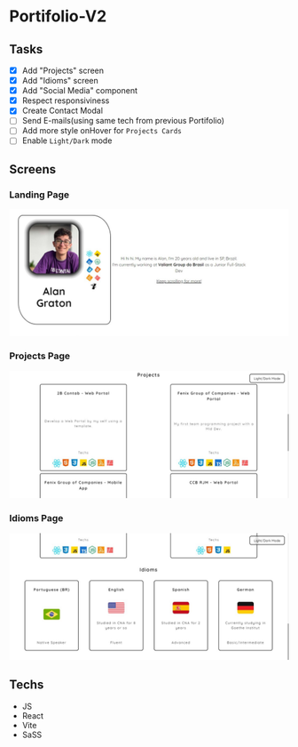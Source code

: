 # Portifolio-V2

## Tasks

- [X] Add "Projects" screen
- [X] Add "Idioms" screen
- [X] Add "Social Media" component
- [X] Respect responsiviness
- [X] Create Contact Modal
- [ ] Send E-mails(using same tech from previous Portifolio)
- [ ] Add more style onHover for `Projects Cards`
- [ ] Enable `Light/Dark` mode

## Screens

### Landing Page

![Landing Page](./public/prototypes/LandingPage.jpg)

### Projects Page

![Projects Page](./public/prototypes/ProjectsPage.jpg)

### Idioms Page

![Idioms Page](./public/prototypes/IdiomsPage.jpg)

## Techs

- JS
- React
- Vite
- SaSS
